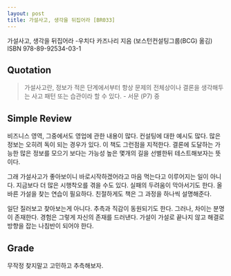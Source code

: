 ```yaml
---
layout: post
title: 가설사고, 생각을 뒤집어라 [BR033]
---
```


가설사고, 생각을 뒤집어라
-우치다 카즈나리 지음 (보스턴컨설팅그룹(BCG) 옮김)
ISBN 978-89-92534-03-1

## Quotation <i class="fa fa-quote-left" aria-hidden="true"></i>

>가설사고란, 정보가 적은 단계에서부터 항상 문제의 전체상이나 결론을 생각해두는 사고 패턴 또는 습관이라 할 수 있다. - 서문 (P7) 중

## Simple Review <i class="fa fa-comment" aria-hidden="true"></i>

<span class="drop">비</span>즈니스 영역, 그중에서도 영업에 관한 내용이 많다. 컨설팅에 대한 예시도 많다. 많은 정보는 오히려 독이 되는 경우가 있다. 이 책도 그런점을 지적한다. 결론에 도달하는 가능한 많은 정보를 모으기 보다는 가능성 높은 몇개의 길을 선별한뒤 테스트해보자는 뜻이다.

그래 가설사고가 좋아보이니 바로시작하겠어라고 마음 먹는다고 이루어지는 일이 아니다. 지금보다 더 많은 시행착오를 겪을 수도 있다. 실패의 두려움이 막아서기도 한다. <span class="em">올바른 가설을 찾는 연습이 필요하다.</span> 친절하게도 책은 그 과정을 하나씩 설명해준다.

일단 질러보고 찾아보는게 아니다. 추측과 직감이 동원되기도 한다. 그러나, 차이는 분명이 존재한다. 경험은 그렇게 자신의 존재를 드러낸다. 가설이 가설로 끝나지 않고 해결로 방향을 잡는 나침반이 되어야 한다.

## Grade <i class="fa fa-paragraph" aria-hidden="true"></i>

<i class="fa fa-star" aria-hidden="true"></i>
<i class="fa fa-star" aria-hidden="true"></i>
<i class="fa fa-star" aria-hidden="true"></i>
<!-- <i class="fa fa-star" aria-hidden="true"></i> -->
<!-- <i class="fa fa-star-o" aria-hidden="true"></i> -->
<!-- <i class="fa fa-star-half-o" aria-hidden="true"></i> -->
<i class="fa fa-star-o" aria-hidden="true"></i>
<i class="fa fa-star-o" aria-hidden="true"></i>
<i class="fa fa-star-o" aria-hidden="true"></i>

무작정 찾지말고 고민하고 추측해보자.